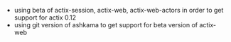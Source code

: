 * using beta of actix-session, actix-web, actix-web-actors in order to get support for actix 0.12
* using git version of ashkama to get support for beta version of actix-web
